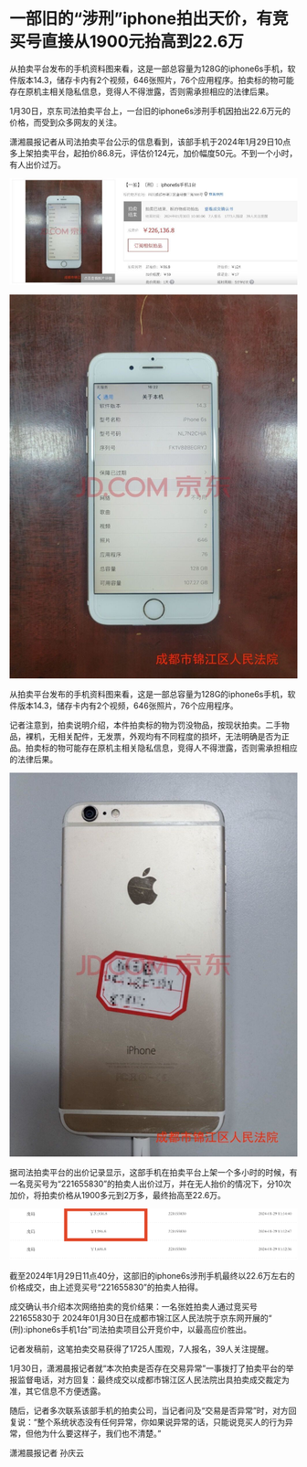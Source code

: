 # 一部旧的“涉刑”iphone拍出天价，有竞买号直接从1900元抬高到22.6万

从拍卖平台发布的手机资料图来看，这是一部总容量为128G的iphone6s手机，软件版本14.3，储存卡内有2个视频，646张照片，76个应用程序。拍卖标的物可能存在原机主相关隐私信息，竞得人不得泄露，否则需承担相应的法律后果。

1月30日，京东司法拍卖平台上，一台旧的iphone6s涉刑手机因拍出22.6万元的价格，而受到众多网友的关注。

潇湘晨报记者从司法拍卖平台公示的信息看到，该部手机于2024年1月29日10点多上架拍卖平台，起拍价86.8元，评估价124元，加价幅度50元。不到一个小时，有人出价过万。

![c29eadc7f660b1d7ac1ade90343198d1.jpg](https://raw.githubusercontent.com/qqhsx/qqnews_image/main/2024/01/30/一部旧的“涉刑”iphone拍出天价，有竞买号直接从1900元抬高到22.6万/c29eadc7f660b1d7ac1ade90343198d1.jpg)

![f271900de739c26cbcc9bf213f7d2171.jpg](https://raw.githubusercontent.com/qqhsx/qqnews_image/main/2024/01/30/一部旧的“涉刑”iphone拍出天价，有竞买号直接从1900元抬高到22.6万/f271900de739c26cbcc9bf213f7d2171.jpg)

从拍卖平台发布的手机资料图来看，这是一部总容量为128G的iphone6s手机，软件版本14.3，储存卡内有2个视频，646张照片，76个应用程序。

记者注意到，拍卖说明介绍，本件拍卖标的物为罚没物品，按现状拍卖。二手物品，裸机，无相关配件，无发票，外观均有不同程度的损坏，无法明确是否为正品。拍卖标的物可能存在原机主相关隐私信息，竞得人不得泄露，否则需承担相应的法律后果。

![0af080f10fd196acb800551479e8986b.jpg](https://raw.githubusercontent.com/qqhsx/qqnews_image/main/2024/01/30/一部旧的“涉刑”iphone拍出天价，有竞买号直接从1900元抬高到22.6万/0af080f10fd196acb800551479e8986b.jpg)

据司法拍卖平台的出价记录显示，这部手机在拍卖平台上架一个多小时的时候，有一名竞买号为“221655830”的拍卖人出价过万，并在无人抬价的情况下，分10次加价，将拍卖价格从1900多元到2万多，最终抬高至22.6万。

![5856ec4a149e792ef1430bb7a7bf4482.jpg](https://raw.githubusercontent.com/qqhsx/qqnews_image/main/2024/01/30/一部旧的“涉刑”iphone拍出天价，有竞买号直接从1900元抬高到22.6万/5856ec4a149e792ef1430bb7a7bf4482.jpg)

截至2024年1月29日11点40分，这部旧的iphone6s涉刑手机最终以22.6万左右的价格成交，由上述竞买号“221655830”的拍卖人拍得。

成交确认书介绍本次网络拍卖的竞价结果：一名张姓拍卖人通过竞买号221655830于 2024年01月30日在成都市锦江区人民法院于京东网开展的“
(刑):iphone6s手机1台”司法拍卖项目公开竞价中，以最高应价胜出。

记者发稿前，这笔拍卖交易获得了1725人围观，7人报名，39人关注提醒。

1月30日，潇湘晨报记者就“本次拍卖是否存在交易异常”一事拨打了拍卖平台的举报监督电话，对方回复：最终成交以成都市锦江区人民法院出具拍卖成交裁定为准，其它信息不方便透露。

随后，记者多次联系该部手机的拍卖公司，当记者问及“交易是否异常”时，对方回复说：“整个系统状态没有任何异常，你如果说异常的话，只能说竞买人的行为异常，但他为什么要这样子，我们也不清楚。”

潇湘晨报记者 孙庆云


